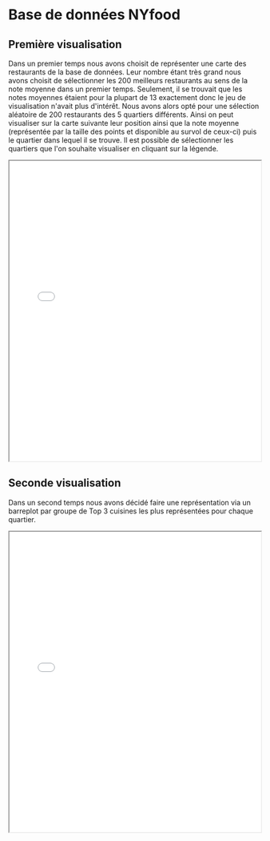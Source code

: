 # Base de données NYfood

## Première visualisation
Dans un premier temps nous avons choisit de représenter une carte des restaurants de la base de données. Leur nombre étant très grand nous avons choisit de sélectionner les 200 meilleurs restaurants au sens de la note moyenne dans un premier temps. Seulement, il se trouvait que les notes moyennes étaient pour la plupart de 13 exactement donc le jeu de visualisation n'avait plus d'intérêt. Nous avons alors opté pour une sélection aléatoire de 200 restaurants des 5 quartiers différents. Ainsi on peut visualiser sur la carte suivante leur position ainsi que la note moyenne (représentée par la taille des points et disponible au survol de ceux-ci) puis le quartier dans lequel il se trouve. Il est possible de sélectionner les quartiers que l'on souhaite visualiser en cliquant sur la légende.
<iframe src="NYfood_map.html" class="is-fullwidth" height="600px" width="100%" ></iframe>

## Seconde visualisation
Dans un second temps nous avons décidé faire une représentation via un barreplot par groupe de Top 3 cuisines les plus représentées pour chaque quartier.

<iframe src="docs/top_cuisine.html" class="is-fullwidth" height="600px" width="100%"></iframe>